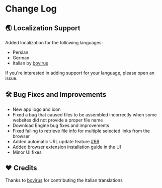 # Change Log

## :earth_asia: Localization Support
Added localization for the following languages:
- Persian
- German
- Italian by [bovirus](https://github.com/bovirus)
  
If you're interested in adding support for your language, please open an issue.

## :hammer_and_wrench: Bug Fixes and Improvements
- New app logo and icon
- Fixed a bug that caused files to be assembled incorrectly when some websites did not provide a proper file name
- Download Engine bug fixes and improvements
- Fixed failing to retrieve file info for multiple selected links from the browser
- Added automatic URL update feature [#66](https://github.com/Brisk-Apps/brisk/issues/66)
- Added browser extension installation guide in the UI
- Minor UI fixes

## :heart: Credits
Thanks to [bovirus](https://github.com/bovirus) for contributing the Italian translations
